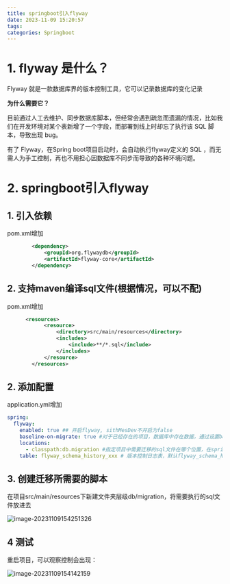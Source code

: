 ```yaml
---
title: springboot引入flyway
date: 2023-11-09 15:20:57
tags:
categories: Springboot
---
```


# 1. flyway 是什么？

Flyway 就是一款数据库界的版本控制工具，它可以记录数据库的变化记录

**为什么需要它？**

目前通过人工去维护、同步数据库脚本，但经常会遇到疏忽而遗漏的情况，比如我们在开发环境对某个表新增了一个字段，而部署到线上时却忘了执行该 SQL 脚本，导致出现 bug。

有了 Flyway，在Spring boot项目启动时，会自动执行flyway定义的 SQL ，而无需人为手工控制，再也不用担心因数据库不同步而导致的各种环境问题。

# 2. springboot引入flyway

## 1. 引入依赖

pom.xml增加

```xml
        <dependency>
            <groupId>org.flywaydb</groupId>
            <artifactId>flyway-core</artifactId>
        </dependency>
```

## 2. 支持maven编译sql文件(根据情况，可以不配)

pom.xml增加

```xml
      <resources>
            <resource>
                <directory>src/main/resources</directory>
                <includes>
                    <include>**/*.sql</include>
                </includes>
            </resource>
        </resources>
```

## 2. 添加配置

application.yml增加

```yml
spring:
  flyway:
    enabled: true ## 开启flyway, sithMesDev不开启为false
    baseline-on-migrate: true #对于已经存在的项目，数据库中存在数据，通过设置baseline告诉flyway，这个baseline及之前的sql脚本都不要执行了
    locations:
      - classpath:db.migration #指定项目中需要迁移的sql文件在哪个位置，在springboot项目中classpath指的是resource文件夹
    table: flyway_schema_history_xxx # 版本控制日志表，默认flyway_schema_history,不同系统建议修改表名，如flyway_schema_history_admin
```

## 3. 创建迁移所需要的脚本

在项目src/main/resources下新建文件夹层级db/migration，将需要执行的sql文件放进去

![image-20231109154251326](https://panyuro.oss-cn-beijing.aliyuncs.com/image-20231109154251326.png)



## 4 测试

重启项目，可以观察控制会出现：

![image-20231109154142159](https://panyuro.oss-cn-beijing.aliyuncs.com/image-20231109154142159.png)





